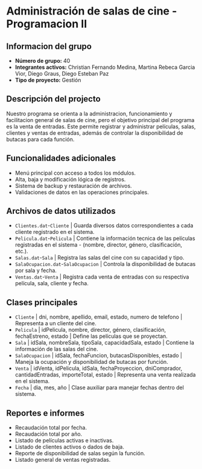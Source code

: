 # Administración de salas de cine - Programacion II

## Informacion del grupo
- **Número de grupo:** 40  
- **Integrantes activos:** Christian Fernando Medina, Martina Rebeca Garcia Vior, Diego Graus, Diego Esteban Paz
- **Tipo de proyecto:** Gestión  

## Descripción del projecto
Nuestro programa se orienta a la administracion, funcionamiento y facilitacion general de salas de cine, pero el objetivo principal del programa es la venta de entradas.
Este permite registrar y administrar películas, salas, clientes y ventas de entradas, además de controlar la disponibilidad de butacas para cada función.  

## Funcionalidades adicionales
- Menú principal con acceso a todos los módulos.  
- Alta, baja y modificación lógica de registros.  
- Sistema de backup y restauración de archivos.  
- Validaciones de datos en las operaciones principales.  

## Archivos de datos utilizados
- `Clientes.dat`-`Cliente` | Guarda diversos datos correspondientes a cada cliente registrado en el sistema.
- `Pelicula.dat`-`Pelicula` | Contiene la información tecnica de las películas registradas en el sistema - (nombre, director, género, clasificación, etc.).
- `Salas.dat`-`Sala` | Registra las salas del cine con su capacidad y tipo.
- `SalaOcupacion.dat`-`SalaOcupacion` | Controla la disponibilidad de butacas por sala y fecha. 
- `Ventas.dat`-`Venta` | Registra cada venta de entradas con su respectiva película, sala, cliente y fecha.

## Clases principales
- `Cliente` | dni, nombre, apellido, email, estado, numero de telefono | Representa a un cliente del cine. 
- `Pelicula` | idPelicula, nombre, director, género, clasificación, fechaEstreno, estado | Define las películas que se proyectan.
- `Sala` | idSala, nombreSala, tipoSala, capacidadSala, estado | Contiene la información de las salas del cine. 
- `SalaOcupacion` | idSala, fechaFuncion, butacasDisponibles, estado | Maneja la ocupación y disponibilidad de butacas por función.
- `Venta` | idVenta, idPelicula, idSala, fechaProyeccion, dniComprador, cantidadEntradas, importeTotal, estado | Representa una venta realizada en el sistema.
- `Fecha` | dia, mes, año | Clase auxiliar para manejar fechas dentro del sistema.

## Reportes e informes
- Recaudación total por fecha.  
- Recaudación total por año.  
- Listado de películas activas e inactivas.  
- Listado de clientes activos o dados de baja.  
- Reporte de disponibilidad de salas según la función.  
- Listado general de ventas registradas.  
